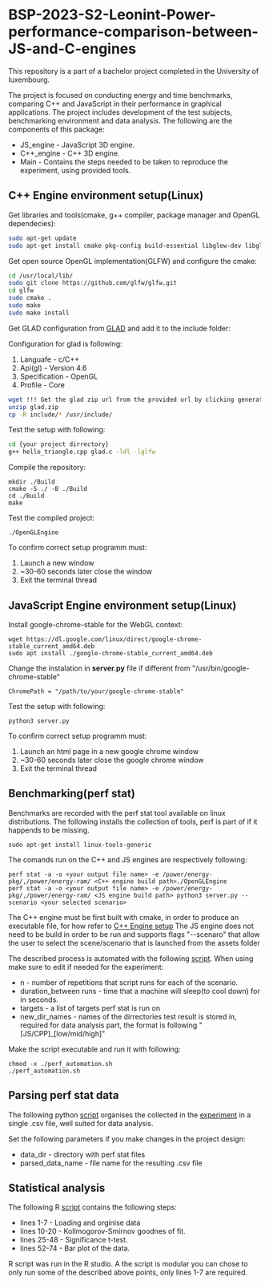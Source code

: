 # BSP-2023-S2-Leonint-Power-performance-comparison-between-JS-and-C-engines
This repository is a part of a bachelor project completed in the University of luxembourg. 

The project is focused on conducting energy and time benchmarks, comparing C++ and JavaScript in their performance in graphical applications. The project includes development of the test subjects, benchmarking environment and data analysis. The following are the components of this package:
* JS_engine - JavaScript 3D engine.
* C++_engine - C++ 3D engine.
* Main - Contains the steps needed to be taken to reproduce the experiment, using provided tools.

## C++ Engine environment setup(Linux)

Get libraries and tools(cmake, g++ compiler, package manager and OpenGL dependecies):

```sh
sudo apt-get update
sudo apt-get install cmake pkg-config build-essential libglew-dev libglfw3-dev libglm-dev libao-dev libmpg123-dev libxinerama-dev libxcursor-dev libxi-dev
```

Get open source OpenGL implementation(GLFW) and configure the cmake:

```sh
cd /usr/local/lib/
sudo git clone https://github.com/glfw/glfw.git
cd glfw
sudo cmake .
sudo make
sudo make install
```

Get GLAD configuration from [GLAD](https://glad.dav1d.de/#language=c&specification=gl&api=gl%3D4.6&api=gles1%3Dnone&api=gles2%3Dnone&api=glsc2%3Dnone&profile=core&loader=on) and add it to the include folder:

Configuration for glad  is following:

1. Languafe - c/C++
2. Api(gl) - Version 4.6
3. Specification - OpenGL
4. Profile - Core

```sh
wget !!! Get the glad zip url from the provided url by clicking generate !!!
unzip glad.zip
cp -R include/* /usr/include/
```

Test the setup with following:

```sh
cd {your project dirrectory}
g++ hello_triangle.cpp glad.c -ldl -lglfw
```

Compile the repository:
```shell
mkdir ./Build
cmake -S ./ -B ./Build
cd ./Build
make
```

Test the compiled project:
```shell
./OpenGLEngine
```
To confirm correct setup programm must: 
1. Launch a new window
2. ~30-60 seconds later close the window
3. Exit the terminal thread

## JavaScript Engine environment setup(Linux)

Install google-chrome-stable for the WebGL context:
```shell
wget https://dl.google.com/linux/direct/google-chrome-stable_current_amd64.deb
sudo apt install ./google-chrome-stable_current_amd64.deb
```

Change the instalation in **server.py** file if different from "/usr/bin/google-chrome-stable"
```
ChromePath = "/path/to/your/google-chrome-stable"
```

Test the setup with following:
```
python3 server.py
```
To confirm correct setup programm must: 
1. Launch an html page in a new google chrome window
2. ~30-60 seconds later close the google chrome window
3. Exit the terminal thread

## Benchmarking(perf stat)

Benchmarks are recorded with the perf stat tool available on linux distributions.
The following installs the collection of tools, perf is part of if it happends to be missing.
```shell
sudo apt-get install linux-tools-generic
```

The comands run on the C++ and JS engines are respectively following:
```shell
perf stat -a -o <your output file name> -e /power/energy-pkg/,/power/energy-ram/ <C++ engine build path>./OpenGLEngine
perf stat -a -o <your output file name> -e /power/energy-pkg/,/power/energy-ram/ <JS engine build path> python3 server.py --scenario <your selected scenario>
```

The C++ engine must be first built with cmake, in order to produce an executable file, for how refer to [C++ Engine setup](#c-engine-environment-setuplinux)
The JS engine does not need to be build in order to be run and supports flags "--scenaro" that allow the user to select the scene/scenario that is launched from the assets folder

The described process is automated with the following [script](perf_automation.sh).
When using make sure to edit if needed for the experiment:
* n - number of repetitions that script runs for each of the scenario.
* duration_between runs - time that a machine will sleep(to cool down) for in seconds.
* targets - a list of targets perf stat is run on
* new_dir_names - names of the dirrectories test result is stored in, required for data analysis part, the format is following "[JS/CPP]_[low/mid/high]"

Make the script executable and run it with following:
```shell
chmod -x ./perf_automation.sh
./perf_automation.sh
```

## Parsing perf stat data

The following python [script](perf_parser.py) organises the collected in the [experiment](#benchmarkingperf-stat) in a single .csv file, well suited for data analysis.

Set the following parameters if you make changes in the project design:
* data_dir - directory with perf stat files
* parsed_data_name - file name for the resulting .csv file

## Statistical analysis

The following R [script](statistical_analysis.R) contains the following steps:
* lines 1-7 - Loading and orginise data
* lines 10-20 - Kollmogorov-Smirnov goodnes of fit.
* lines 25-48 - Significance t-test.
* lines 52-74 - Bar plot of the data.

R script was run in the R studio. A the script is modular you can chose to only run some of the described above points, only lines 1-7 are required.